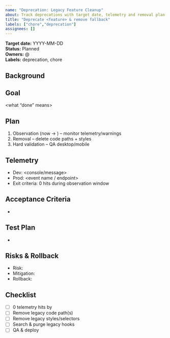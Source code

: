 ```yaml
---
name: "Deprecation: Legacy Feature Cleanup"
about: Track deprecations with target date, telemetry and removal plan
title: "Deprecate <feature> & remove fallback"
labels: ["chore","deprecation"]
assignees: []
---
```


**Target date:** YYYY-MM-DD  
**Status:** Planned  
**Owners:** @<owner>  
**Labels:** deprecation, chore

## Background
<why>

## Goal
<what “done” means>

## Plan
1) Observation (now → <date>) – monitor telemetry/warnings
2) Removal – delete code paths + styles
3) Hard validation – QA desktop/mobile

## Telemetry
- Dev: <console/message>
- Prod: <event name / endpoint>
- Exit criteria: 0 hits during observation window

## Acceptance Criteria
- <list>

## Test Plan
- <scenarios>

## Risks & Rollback
- Risk:
- Mitigation:
- Rollback:

## Checklist
- [ ] 0 telemetry hits by <date>
- [ ] Remove legacy code path(s)
- [ ] Remove legacy styles/selectors
- [ ] Search & purge legacy hooks
- [ ] QA & deploy
